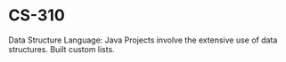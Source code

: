 # CS-310
Data Structure
Language: Java
Projects involve the extensive use of data structures. Built custom lists. 
